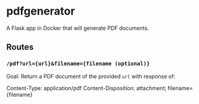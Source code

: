 # pdfgenerator

A Flask app in Docker that will generate PDF documents.

## Routes

### `/pdf?url={url}&filename={filename (optional)}`

Goal: Return a PDF document of the provided `url` with response of:

Content-Type: application/pdf
Content-Disposition: attachment; filename={filename}
